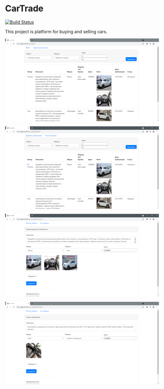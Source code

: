 CarTrade
=============
[![Build Status](https://app.travis-ci.com/fortncom/job4j_cars.svg??branch=master)](https://app.travis-ci.com/fortncom/job4j_cars)

This project is platform for buying and selling cars.
       
![ScreenShot](images/1.PNG)

![ScreenShot](images/2.PNG)

![ScreenShot](images/3.PNG)

![ScreenShot](images/4.PNG)
              
